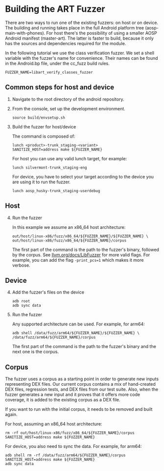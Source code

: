 # Building the ART Fuzzer

There are two ways to run one of the existing fuzzers: on host or on device.
The building and running takes place in the full Android platform
tree (aosp-main-with-phones). For host there's the possibility of using a
smaller AOSP Android manifest (master-art). The latter is faster to build,
because it only has the sources and dependencies required for the module.

In the following tutorial we use the class verification fuzzer. We set a shell
variable with the fuzzer's name for convenience. Their names can be found in
the Android.bp file, under the cc_fuzz build rules.

```
FUZZER_NAME=libart_verify_classes_fuzzer
```

## Common steps for host and device

1. Navigate to the root directory of the android repository.

2. From the console, set up the development environment.

    ```
    source build/envsetup.sh
    ```

3. Build the fuzzer for host/device

    The command is composed of:

    ```
    lunch <product>-trunk_staging-<variant>
    SANITIZE_HOST=address make ${FUZZER_NAME}
    ```

    For host you can use any valid lunch target, for example:

    ```
    lunch silvermont-trunk_staging-eng
    ```

    For device, you have to select your target according to the device
    you are using it to run the fuzzer.

    ```
    lunch aosp_husky-trunk_staging-userdebug
    ```

## Host

4. Run the fuzzer

    In this example we assume an x86_64 host architecture:

    ```
    out/host/linux-x86/fuzz/x86_64/${FUZZER_NAME}/${FUZZER_NAME} \
    out/host/linux-x86/fuzz/x86_64/${FUZZER_NAME}/corpus
    ```

    The first part of the command is the path to the fuzzer's binary, followed by the
    corpus. See [llvm.org/docs/LibFuzzer](https://llvm.org/docs/LibFuzzer.html#options)
    for more valid flags. For example, you can add the flag `-print_pcs=1` which makes
    it more verbose.

## Device

4. Add the fuzzer's files on the device

    ```
    adb root
    adb sync data
    ```

5. Run the fuzzer

    Any supported architecture can be used. For example, for arm64:

    ```
    adb shell /data/fuzz/arm64/${FUZZER_NAME}/${FUZZER_NAME} \
    /data/fuzz/arm64/${FUZZER_NAME}/corpus
    ```

    The first part of the command is the path to the fuzzer's binary and the next
    one is the corpus.

## Corpus

The fuzzer uses a corpus as a starting point in order to generate new inputs
representing DEX files. Our current corpus contains a mix of hand-created DEX
files, regression tests, and DEX files from our test suite. Also, when the fuzzer
generates a new input and it proves that it offers more code coverage,
it is added to the existing corpus as a DEX file.

If you want to run with the initial corpus, it needs to be removed and built again.

For host, assuming an x86_64 host architecture:

```
rm -rf out/host/linux-x86/fuzz/x86_64/${FUZZER_NAME}/corpus
SANITIZE_HOST=address make ${FUZZER_NAME}
```

For device, you also need to sync the data. For example, for arm64:

```
adb shell rm -rf /data/fuzz/arm64/${FUZZER_NAME}/corpus
SANITIZE_HOST=address make ${FUZZER_NAME}
adb sync data
```
